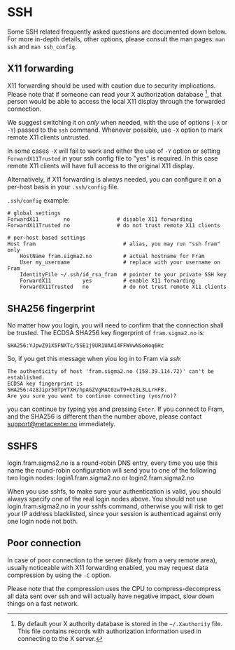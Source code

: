 # SSH

Some SSH related frequently asked questions are documented down below.
For more in-depth details, other options, please consult the man pages: 
`man ssh` and `man ssh_config`.

## X11 forwarding

X11 forwarding should be used with caution due to security implications. Please
note that if someone can read your X authorization database [^1], that person 
would be able to access the local X11 display through the forwarded connection.

We suggest switching it on *only* when needed, with the use of options (`-X` or 
`-Y`)  passed to the `ssh` command. Whenever possible, use `-X` option to mark
remote X11 clients untrusted.

In some cases `-X` will fail to work and either the use of `-Y` option or 
setting `ForwardX11Trusted` in your ssh config file to "yes" is required. In 
this case remote X11 clients will have full access to the original X11 display.

Alternatively, if X11 forwarding is always needed, you can configure it on a 
per-host basis in your `.ssh/config` file.

`.ssh/config` example:

```
# global settings
ForwardX11        no               # disable X11 forwarding
ForwardX11Trusted no               # do not trust remote X11 clients

# per-host based settings
Host fram                            # alias, you may run "ssh fram" only
	HostName fram.sigma2.no          # actual hostname for Fram
	User my_username                 # replace with your username on Fram
	IdentityFile ~/.ssh/id_rsa_fram  # pointer to your private SSH key
	ForwardX11          yes          # enable X11 forwarding
	ForwardX11Trusted	no           # do not trust remote X11 clients
```

## SHA256 fingerprint

No matter how you login, you will need to confirm that the connection shall be trusted. The ECDSA SHA256 key fingerprint of  `fram.sigma2.no` is:

    SHA256:YJpwZ91X5FNXTc/5SE1j9UR1UAAI4FFWVwNSoWoq6Hc

So, if you get this message when yiou log in to Fram via *ssh*:

    The authenticity of host 'fram.sigma2.no (158.39.114.72)' can't be established.
    ECDSA key fingerprint is SHA256:4z8Jipr50TpYTXH/hpAGZVgMAt0zwT9+hz8L3LLrHF8.
    Are you sure you want to continue connecting (yes/no)?

you can continue by typing yes and pressing `Enter`. If you connect to Fram, and the SHA256 is different than the number above, please contact support@metacenter.no immediately.

## SSHFS 

login.fram.sigma2.no is a round-robin DNS entry, every time you use this name the round-robin configuration will send you to one of the following two login nodes: 
    login1.fram.sigma2.no 
or
    login2.fram.sigma2.no 

When you use sshfs, to make sure your authentication is valid, you should always specify one of the real login nodes above. You should not use login.fram.sigma2.no in your sshfs command, otherwise you will risk to get your IP address blacklisted, since your session is authenticad against only one login node not both.
   

## Poor connection

In case of poor connection to the server (likely from a very remote area),
usually noticeable with X11 forwarding enabled, you may request data 
compression by using the `-C` option.

Please note that the compression uses the CPU to compress-decompress all data
sent over ssh and will actually have negative impact, slow down things on a 
fast network.



[^1]: By default your X authority database is stored in the `~/.Xauthority` file. This file contains records with authorization information used in connecting to the X server.
